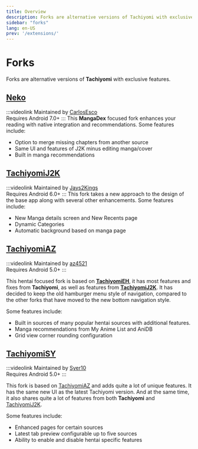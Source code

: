 ```yaml
---
title: Overview
description: Forks are alternative versions of Tachiyomi with exclusive features.
sidebar: "forks"
lang: en-US
prev: '/extensions/'
---
```


# Forks
Forks are alternative versions of **Tachiyomi** with exclusive features.

## <g-image class="headerLogo" src="~/images/forks_logo-neko.png" width="48" height="48" fit="contain"/> [Neko](/forks/neko)
:::videolink
Maintained by [CarlosEsco](https://github.com/CarlosEsco)
<br>Requires Android 7.0+
:::
This **MangaDex** focused fork enhances your reading with native integration and recommendations.
Some features include:
* Option to merge missing chapters from another source
* Same UI and features of J2K minus editing manga/cover
* Built in manga recommendations

## <g-image class="headerLogo" src="~/images/forks_logo-j2k.png" width="48" height="48" fit="contain"/> [TachiyomiJ2K](/forks/tachiyomi-j2-k)
:::videolink
Maintained by [Jays2Kings](https://github.com/Jays2Kings)
<br>Requires Android 6.0+
:::
This fork takes a new approach to the design of the base app along with several other enhancements.
Some features include:
* New Manga details screen and New Recents page
* Dynamic Categories
* Automatic background based on manga page

## <g-image class="headerLogo" src="~/images/forks_logo-az.png" width="48" height="48" fit="contain"/> [TachiyomiAZ](/forks/tachiyomi-az)
:::videolink
Maintained by [az4521](https://github.com/az4521)
<br>Requires Android 5.0+
:::

This hentai focused fork is based on **[TachiyomiEH](/forks/tachiyomi-eh)**, it has most features and fixes from **Tachiyomi**, as well as features from **[TachiyomiJ2K](/forks/tachiyomi-j2-k)**. It has decided to keep the old hamburger menu style of navigation, compared to the other forks that have moved to the new bottom navigation style.

Some features include:
* Built in sources of many popular hentai sources with additional features.
* Manga recommendations from My Anime List and AniDB
* Grid view corner rounding configuration

## <g-image class="headerLogo" src="~/images/forks_logo-sy.png" width="48" height="48" fit="contain"/> [TachiyomiSY](/forks/tachiyomi-sy)
:::videolink
Maintained by [Syer10](https://github.com/jobobby04)
<br>Requires Android 5.0+
:::

This fork is based on [TachiyomiAZ](/forks/tachiyomi-az) and adds quite a lot of unique features. It has the same new UI as the latest Tachiyomi version. And at the same time, it also shares quite a lot of features from both **Tachiyomi** and [TachiyomiJ2K](/forks/tachiyomi-j2-k).

Some features include:
* Enhanced pages for certain sources
* Latest tab preview configurable up to five sources
* Ability to enable and disable hentai specific features
